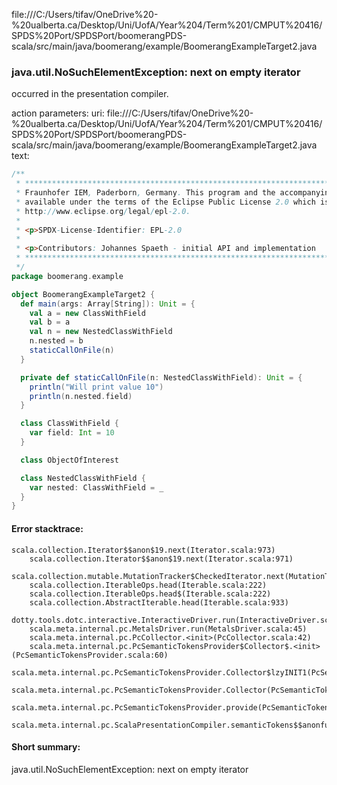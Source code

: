 file:///C:/Users/tifav/OneDrive%20-%20ualberta.ca/Desktop/Uni/UofA/Year%204/Term%201/CMPUT%20416/SPDS%20Port/SPDSPort/boomerangPDS-scala/src/main/java/boomerang/example/BoomerangExampleTarget2.java
### java.util.NoSuchElementException: next on empty iterator

occurred in the presentation compiler.

action parameters:
uri: file:///C:/Users/tifav/OneDrive%20-%20ualberta.ca/Desktop/Uni/UofA/Year%204/Term%201/CMPUT%20416/SPDS%20Port/SPDSPort/boomerangPDS-scala/src/main/java/boomerang/example/BoomerangExampleTarget2.java
text:
```scala
/**
 * ***************************************************************************** Copyright (c) 2018
 * Fraunhofer IEM, Paderborn, Germany. This program and the accompanying materials are made
 * available under the terms of the Eclipse Public License 2.0 which is available at
 * http://www.eclipse.org/legal/epl-2.0.
 *
 * <p>SPDX-License-Identifier: EPL-2.0
 *
 * <p>Contributors: Johannes Spaeth - initial API and implementation
 * *****************************************************************************
 */
package boomerang.example

object BoomerangExampleTarget2 {
  def main(args: Array[String]): Unit = {
    val a = new ClassWithField
    val b = a
    val n = new NestedClassWithField
    n.nested = b
    staticCallOnFile(n)
  }

  private def staticCallOnFile(n: NestedClassWithField): Unit = {
    println("Will print value 10")
    println(n.nested.field)
  }

  class ClassWithField {
    var field: Int = 10
  }

  class ObjectOfInterest

  class NestedClassWithField {
    var nested: ClassWithField = _
  }
}


```



#### Error stacktrace:

```
scala.collection.Iterator$$anon$19.next(Iterator.scala:973)
	scala.collection.Iterator$$anon$19.next(Iterator.scala:971)
	scala.collection.mutable.MutationTracker$CheckedIterator.next(MutationTracker.scala:76)
	scala.collection.IterableOps.head(Iterable.scala:222)
	scala.collection.IterableOps.head$(Iterable.scala:222)
	scala.collection.AbstractIterable.head(Iterable.scala:933)
	dotty.tools.dotc.interactive.InteractiveDriver.run(InteractiveDriver.scala:168)
	scala.meta.internal.pc.MetalsDriver.run(MetalsDriver.scala:45)
	scala.meta.internal.pc.PcCollector.<init>(PcCollector.scala:42)
	scala.meta.internal.pc.PcSemanticTokensProvider$Collector$.<init>(PcSemanticTokensProvider.scala:60)
	scala.meta.internal.pc.PcSemanticTokensProvider.Collector$lzyINIT1(PcSemanticTokensProvider.scala:60)
	scala.meta.internal.pc.PcSemanticTokensProvider.Collector(PcSemanticTokensProvider.scala:60)
	scala.meta.internal.pc.PcSemanticTokensProvider.provide(PcSemanticTokensProvider.scala:81)
	scala.meta.internal.pc.ScalaPresentationCompiler.semanticTokens$$anonfun$1(ScalaPresentationCompiler.scala:99)
```
#### Short summary: 

java.util.NoSuchElementException: next on empty iterator